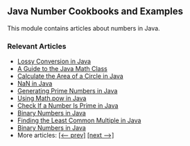 ## Java Number Cookbooks and Examples

This module contains articles about numbers in Java.

### Relevant Articles
- [Lossy Conversion in Java](https://www.baeldung.com/java-lossy-conversion)
- [A Guide to the Java Math Class](https://www.baeldung.com/java-lang-math)
- [Calculate the Area of a Circle in Java](https://www.baeldung.com/java-calculate-circle-area)
- [NaN in Java](https://www.baeldung.com/java-not-a-number)
- [Generating Prime Numbers in Java](https://www.baeldung.com/java-generate-prime-numbers)
- [Using Math.pow in Java](https://www.baeldung.com/java-math-pow)
- [Check If a Number Is Prime in Java](https://www.baeldung.com/java-prime-numbers)
- [Binary Numbers in Java](https://www.baeldung.com/java-binary-numbers)
- [Finding the Least Common Multiple in Java](https://www.baeldung.com/java-least-common-multiple)
- [Binary Numbers in Java](https://www.baeldung.com/java-binary-numbers)
- More articles: [[<-- prev]](/java-numbers) [[next -->]](/java-numbers-3)
